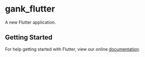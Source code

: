 # gank_flutter

A new Flutter application.

## Getting Started

For help getting started with Flutter, view our online
[documentation](https://flutter.io/).
